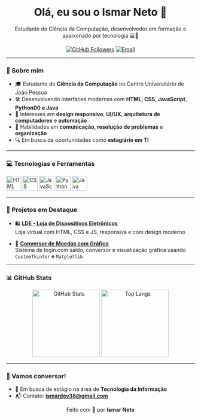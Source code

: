 <h1 align="center">Olá, eu sou o Ismar Neto 👋</h1>

<p align="center">
  Estudante de Ciência da Computação, desenvolvedor em formação e apaixonado por tecnologia 💻🚀
</p>

<p align="center">
  <a href="https://github.com/ismarnetodev"><img src="https://img.shields.io/github/followers/ismarnetodev?style=social" alt="GitHub Followers"></a>
  <a href="mailto:seu.email@email.com"><img src="https://img.shields.io/badge/email-contato-red?style=flat&logo=gmail" alt="Email"></a>
</p>

---

### 🧠 Sobre mim
- 🎓 Estudante de **Ciência da Computação** no Centro Universitário de João Pessoa
- 🛠️ Desenvolvendo interfaces modernas com **HTML, CSS, JavaScript**, **Python00 e Java**
- 🧩 Interesses em **design responsivo**, **UI/UX**, **arquitetura de computadores** e **automação**
- 🧠 Habilidades em **comunicação, resolução de problemas** e **organização**
- 🔍 Em busca de oportunidades como **estagiário em TI**

---

### 💻 Tecnologias e Ferramentas

<p>
  <img src="https://cdn.jsdelivr.net/gh/devicons/devicon/icons/html5/html5-original.svg" height="40" alt="HTML">
  <img src="https://cdn.jsdelivr.net/gh/devicons/devicon/icons/css3/css3-original.svg" height="40" alt="CSS">
  <img src="https://cdn.jsdelivr.net/gh/devicons/devicon/icons/javascript/javascript-original.svg" height="40" alt="JavaScript">
  <img src="https://cdn.jsdelivr.net/gh/devicons/devicon/icons/python/python-original.svg" height="40" alt="Python">
  <img src="https://img.icons8.com/color/512/java-coffee-cup-logo.png" height="40" alt="Java">
</p>

---

### 🚀 Projetos em Destaque

- 🛍️ **[LDE - Loja de Dispositivos Eletrônicos](https://github.com/augustoluizdev/projetositeeletronicos.git)**  
  Loja virtual com HTML, CSS e JS, responsiva e com design moderno

- 🧮 **[Conversor de Moedas com Gráfico](https://github.com/ismarnetodev/Trabalho-Jeofton.git)**  
  Sistema de login com saldo, conversor e visualização gráfica usando `CustomTkinter` e `Matplotlib`

---

### 📊 GitHub Stats

<p align="center">
  <img height="180em" src="![ismarnetodev's Stats](https://github-readme-stats.vercel.app/api?username=ismarnetodev&theme=dark&show_icons=true&hide_border=false&count_private=true)" alt="GitHub Stats"/>
  <img height="180em" src="https://github-readme-stats.vercel.app/api/top-langs/?username=ismarnetodev&layout=compact&theme=radical" alt="Top Langs"/>
</p>

---

### 🤝 Vamos conversar!
- 💼 Em busca de estágio na área de **Tecnologia da Informação**
- 📬 Contato: **ismardev38@gmail.com**

<p align="center">
  Feito com 💙 por <strong>Ismar Neto</strong>
</p>
